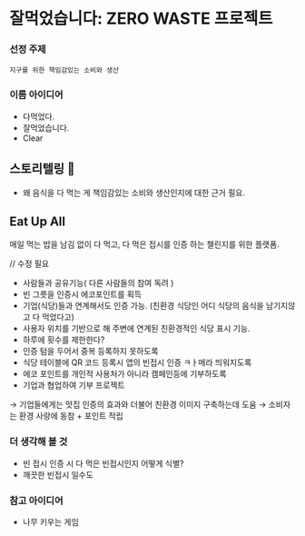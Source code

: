 # 잘먹었습니다: ZERO WASTE 프로젝트

### 선정 주제

```
지구를 위한 책임감있는 소비와 생산
```

### 이름 아이디어

- 다먹었다.
- 잘먹었습니다.
- Clear



## 스토리텔링 
- 왜 음식을 다 먹는 게 책임감있는 소비와 생산인지에 대한 근거 필요.

## Eat Up All

매일 먹는 밥을 남김 없이 다 먹고, 다 먹은 접시를 인증 하는 챌린지를 위한 플랫폼.

// 수정 필요
- 사람들과 공유기능( 다른 사람들의 참여 독려 )
- 빈 그릇을 인증시 에코포인트를 획득
- 기업(식당)들과 연계해서도 인증 가능. (친환경 식당인 어디 식당의 음식을 남기지않고 다 먹었다고)
- 사용자 위치를 기반으로 해 주변에 연계된 친환경적인 식당 표시 기능.
- 하루에 횟수를 제한한다? 
- 인증 텀을 두어서 중복 등록하지 못하도록
- 식당 테이블에 QR 코드 등록시 앱의 빈접시 인증 ㅋㅏ메라 띄워지도록
- 에코 포인트를 개인적 사용처가 아니라 캠페인등에 기부하도록
- 기업과 협업하여 기부 프로젝트

→ 기업들에게는 맛집 인증의 효과와 더불어 친환경 이미지 구축하는데 도움
→ 소비자는 환경 사랑에 동참 + 포인트 적립


### 더 생각해 볼 것
- 빈 접시 인증 시 다 먹은 빈접시인지 어떻게 식별?
- 깨끗한 빈접시 일수도

### 참고 아이디어
- 나무 키우는 게임